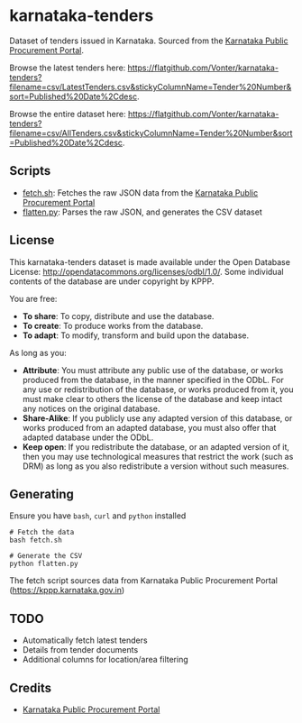 # karnataka-tenders

Dataset of tenders issued in Karnataka. Sourced from the [Karnataka Public Procurement Portal](https://kppp.karnataka.gov.in).

Browse the latest tenders here: <https://flatgithub.com/Vonter/karnataka-tenders?filename=csv/LatestTenders.csv&stickyColumnName=Tender%20Number&sort=Published%20Date%2Cdesc>.

Browse the entire dataset here: <https://flatgithub.com/Vonter/karnataka-tenders?filename=csv/AllTenders.csv&stickyColumnName=Tender%20Number&sort=Published%20Date%2Cdesc>.

## Scripts

- [fetch.sh](fetch.sh): Fetches the raw JSON data from the [Karnataka Public Procurement Portal](https://kppp.karnataka.gov.in)
- [flatten.py](flatten.py): Parses the raw JSON, and generates the CSV dataset

## License

This karnataka-tenders dataset is made available under the Open Database License: http://opendatacommons.org/licenses/odbl/1.0/. 
Some individual contents of the database are under copyright by KPPP.

You are free:

* **To share**: To copy, distribute and use the database.
* **To create**: To produce works from the database.
* **To adapt**: To modify, transform and build upon the database.

As long as you:

* **Attribute**: You must attribute any public use of the database, or works produced from the database, in the manner specified in the ODbL. For any use or redistribution of the database, or works produced from it, you must make clear to others the license of the database and keep intact any notices on the original database.
* **Share-Alike**: If you publicly use any adapted version of this database, or works produced from an adapted database, you must also offer that adapted database under the ODbL.
* **Keep open**: If you redistribute the database, or an adapted version of it, then you may use technological measures that restrict the work (such as DRM) as long as you also redistribute a version without such measures.

## Generating

Ensure you have `bash`, `curl` and `python` installed

```
# Fetch the data
bash fetch.sh

# Generate the CSV
python flatten.py
```

The fetch script sources data from Karnataka Public Procurement Portal (https://kppp.karnataka.gov.in)

## TODO

- Automatically fetch latest tenders
- Details from tender documents
- Additional columns for location/area filtering

## Credits

- [Karnataka Public Procurement Portal](https://kppp.karnataka.gov.in)

